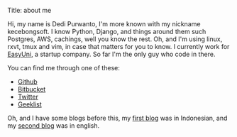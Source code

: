 Title: about me

Hi, my name is Dedi Purwanto, I'm more known with my nickname kecebongsoft.
I know Python, Django, and things around them such Postgres, AWS, cachings, well you know the rest.
Oh, and I'm using linux, rxvt, tmux and vim, in case that matters for you to know.
I currently work for <a href='http://easyuni.com'>EasyUni</a>, a startup company. So far I'm the only guy who code in there.

You can find me through one of these:

-   <a href='http://github.com/kecebongsoft'>Github</a>
-   <a href='http://bitbucket.org/kecebongsoft'>Bitbucket</a>
-   <a href='http://twitter.com/kecebongsoft'>Twitter</a>
-   <a href='http://geekli.st/kecebongsoft'>Geeklist</a>

Oh, and I have some blogs before this, my 
<a href='http://kecebongsoft.wordpress.com'>first blog</a> was in Indonesian,
and my <a href='http://kecebongsoft.tumblr.com'>second blog</a> was in english.

